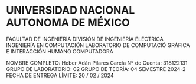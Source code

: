 # UNIVERSIDAD NACIONAL AUTONOMA DE MÉXICO
  FACULTAD DE INGENIERÍA
  DIVISIÓN DE INGENIERÍA ELÉCTRICA
  INGENIERÍA EN COMPUTACIÓN 
  LABORATORIO DE COMPUTACIÓ GRÁFICA E INTERACCIÓN HUMANO COMPUTADORA

NOMBRE COMPLETO: Heber Adán Pilares García
Nº de Cuenta: 318122131
GRUPO DE LABORATORIO: 02
GRUPO DE TEORÍA: 04
SEMESTRE 2024-2
FECHA DE ENTREGA LÍMITE: 20 / 02 / 2024
